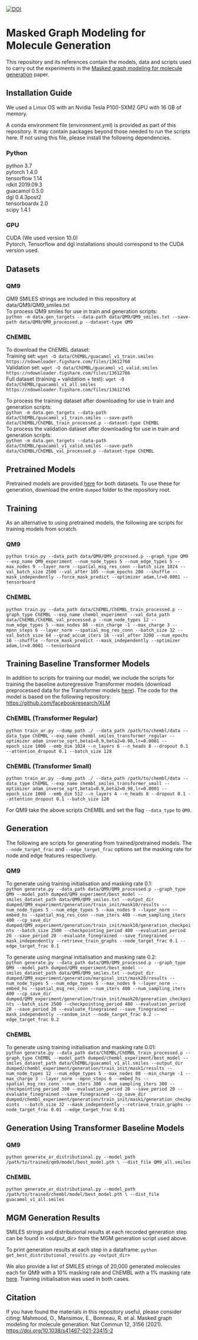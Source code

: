 [![DOI](https://zenodo.org/badge/299354589.svg)](https://zenodo.org/badge/latestdoi/299354589)

# Masked Graph Modeling for Molecule Generation

This repository and its references contain the models, data and scripts used to carry out the experiments in the
[Masked graph modeling for molecule generation](https://www.nature.com/articles/s41467-021-23415-2) paper.

## Installation Guide

We used a Linux OS with an Nvidia Tesla P100-SXM2 GPU with 16 GB of memory.

A conda environment file (environment.yml) is provided as part of this repository. It may contain packages beyond those
needed to run the scripts here. If not using this file, please install the following dependencies.

### Python

python 3.7 \
pytorch 1.4.0 \
tensorflow 1.14 \
rdkit 2019.09.3 \
guacamol 0.5.0 \
dgl 0.4.3post2 \
tensorboardx 2.0 \
scipy 1.4.1

### GPU
CUDA (We used version 10.0) \
Pytorch, Tensorflow and dgl installations should correspond to the CUDA version used.

## Datasets
### QM9
QM9 SMILES strings are included in this repository at data/QM9/QM9_smiles.txt \
To process QM9 smiles for use in train and generation scripts:\
`python -m data.gen_targets --data-path data/QM9/QM9_smiles.txt --save-path data/QM9/QM9_processed.p --dataset-type QM9`
### ChEMBL
To download the ChEMBL dataset:\
Training set: `wget -O data/ChEMBL/guacamol_v1_train.smiles https://ndownloader.figshare.com/files/13612760`\
Validation set: `wget -O data/ChEMBL/guacamol_v1_valid.smiles https://ndownloader.figshare.com/files/13612766`\
Full dataset (training + validation + test): `wget -O data/ChEMBL/guacamol_v1_all.smiles https://ndownloader.figshare.com/files/13612745`

To process the training dataset after downloading for use in train and generation scripts:\
`python -m data.gen_targets --data-path data/ChEMBL/guacamol_v1_train.smiles
--save-path data/ChEMBL/ChEMBL_train_processed.p --dataset-type ChEMBL`\
To process the validation dataset after downloading for use in train and generation scripts:\
`python -m data.gen_targets --data-path data/ChEMBL/guacamol_v1_valid.smiles
--save-path data/ChEMBL/ChEMBL_val_processed.p --dataset-type ChEMBL`

## Pretrained Models
Pretrained models are provided
[here](https://drive.google.com/drive/folders/1J-DvXcUGjyeDbs_08c08vAuVMTViEofP?usp=sharing) for both datasets.
To use these for generation, download the entire `dumped` folder to the repository root.

## Training
As an alternative to using pretrained models, the following are scripts for training models from scratch.

### QM9
`python train.py --data_path data/QM9/QM9_processed.p --graph_type QM9 --exp_name QM9_experiment
--num_node_types 5 --num_edge_types 5 --max_nodes 9 --layer_norm --spatial_msg_res_conn
--batch_size 1024 --val_batch_size 2500 --val_after 105 --num_epochs 200 --shuffle
--mask_independently --force_mask_predict --optimizer adam,lr=0.0001 --tensorboard`

### ChEMBL
`python train.py --data_path data/ChEMBL/ChEMBL_train_processed.p --graph_type ChEMBL --exp_name chembl_experiment
--val_data_path data/ChEMBL/ChEMBL_val_processed.p --num_node_types 12 --num_edge_types 5 --max_nodes 88
--min_charge -1 --max_charge 3 --mpnn_steps 6 --layer_norm --spatial_msg_res_conn --batch_size 32 --val_batch_size 64
--grad_accum_iters 16 --val_after 3200 --num_epochs 10 --shuffle --force_mask_predict --mask_independently
--optimizer adam,lr=0.0001 --tensorboard`

## Training Baseline Transformer Models
In addition to scripts for training our model, we include the scripts for training the baseline autoregressive
Transformer models (download preprocessed data for the Transformer models
[here](https://drive.google.com/drive/folders/16PDJlpI1HnTy-D7ZnUX-_VkEBqpcM093?usp=sharing)). The code for the model
is based on the following repository: https://github.com/facebookresearch/XLM

### ChEMBL (Transformer Regular)

`python train_ar.py --dump_path ./ --data_path /path/to/chembl/data --data_type ChEMBL --exp_name chembl_smiles_transformer_regular --optimizer adam_inverse_sqrt,beta1=0.9,beta2=0.98,lr=0.0001 --epoch_size 1000 --emb_dim 1024 --n_layers 6 --n_heads 8 --dropout 0.1 --attention_dropout 0.1 --batch_size 128 `

### ChEMBL (Transformer Small)

`python train_ar.py --dump_path ./ --data_path /path/to/chembl/data --data_type ChEMBL --exp_name chembl_smiles_transformer_small --optimizer adam_inverse_sqrt,beta1=0.9,beta2=0.98,lr=0.0001 --epoch_size 1000 --emb_dim 512 --n_layers 4 --n_heads 8 --dropout 0.1 --attention_dropout 0.1 --batch_size 128`

For QM9 take the above scripts ChEMBL and set the flag `--data_type` to `QM9`.

## Generation
The following are scripts for generating from trained/pretrained models.
The `--node_target_frac` and `--edge_target_frac` options set the masking rate for node and edge features respectively.

### QM9

To generate using training initialisation and masking rate 0.1:\
`python generate.py --data_path data/QM9/QM9_processed.p --graph_type QM9
--model_path dumped/QM9_experiment/best_model --smiles_dataset_path data/QM9/QM9_smiles.txt
--output_dir dumped/QM9_experiment/generation/train_init/mask10/results
--num_node_types 5 --num_edge_types 5 --max_nodes 9 --layer_norm --embed_hs --spatial_msg_res_conn
--num_iters 400 --num_sampling_iters 400
--cp_save_dir dumped/QM9_experiment/generation/train_init/mask10/generation_checkpoints --batch_size 2500
--checkpointing_period 400 --evaluation_period 20 --save_period 20 --evaluate_finegrained --save_finegrained
--mask_independently --retrieve_train_graphs --node_target_frac 0.1 --edge_target_frac 0.1`

To generate using marginal initialisation and masking rate 0.2:\
`python generate.py --data_path data/QM9/QM9_processed.p --graph_type QM9
--model_path dumped/QM9_experiment/best_model --smiles_dataset_path data/QM9/QM9_smiles.txt
--output_dir dumped/QM9_experiment/generation/marginal_init/mask20/results
--num_node_types 5 --num_edge_types 5 --max_nodes 9 --layer_norm --embed_hs --spatial_msg_res_conn
--num_iters 400 --num_sampling_iters 400
--cp_save_dir dumped/QM9_experiment/generation/train_init/mask20/generation_checkpoints --batch_size 2500
--checkpointing_period 400 --evaluation_period 20 --save_period 20 --evaluate_finegrained --save_finegrained
--mask_independently --random_init --node_target_frac 0.2 --edge_target_frac 0.2`

### ChEMBL

To generate using training initialisation and masking rate 0.01:\
`python generate.py --data_path data/ChEMBL/ChEMBL_train_processed.p --graph_type ChEMBL
--model_path dumped/chembl_experiment/best_model --smiles_dataset_path data/ChEMBL/guacamol_v1_all.smiles
--output_dir dumped/chembl_experiment/generation/train_init/mask1/results
--num_node_types 12 --num_edge_types 5 --max_nodes 88 --min_charge -1 --max_charge 3 --layer_norm --mpnn_steps 6
--embed_hs --spatial_msg_res_conn
--num_iters 300 --num_sampling_iters 300
--checkpointing_period 300 --evaluation_period 20 --save_period 20 --evaluate_finegrained --save_finegrained
--cp_save_dir dumped/chembl_experiment/generation/train_init/mask1/generation_checkpoints  --batch_size 32
--mask_independently --retrieve_train_graphs --node_target_frac 0.01 --edge_target_frac 0.01`

## Generation Using Transformer Baseline Models

### QM9

`python generate_ar_distributional.py --model_path /path/to/trained/qm9/model/best_model.pth \
  --dist_file QM9_all.smiles`

### ChEMBL

`python generate_ar_distributional.py --model_path /path/to/trained/chembl/model/best_model.pth \
  --dist_file guacamol_v1_all.smiles`


## MGM Generation Results
SMILES strings and distributional results at each recorded generation step can be found in <output_dir> from the
MGM generation script used above.

To print generation results at each step in a dataframe:
`python get_best_distributional_results.py <output_dir>`

We also provide a list of SMILES strings of 20,000 generated molecules each for QM9 with a 10% masking rate and ChEMBL 
with a 1% masking rate [here](https://drive.google.com/drive/folders/1SiOLr3RVr7wcgXUuGoPRn1I-iTwcn2k6?usp=sharing).
Training initialisation was used in both cases.

## Citation
If you have found the materials in this repository useful, please consider citing:
Mahmood, O., Mansimov, E., Bonneau, R. et al. Masked graph modeling for molecule generation. Nat Commun 12, 3156 (2021). https://doi.org/10.1038/s41467-021-23415-2